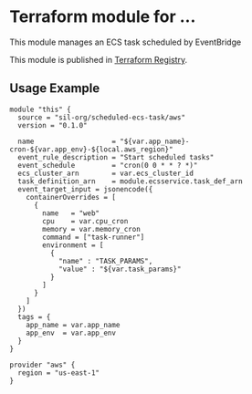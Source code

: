 # Terraform module for ...

This module manages an ECS task scheduled by EventBridge 

This module is published in [Terraform Registry](https://registry.terraform.io/modules/sil-org/scheduled-ecs-task/aws/latest).

## Usage Example

```hcl
module "this" {
  source = "sil-org/scheduled-ecs-task/aws"
  version = "0.1.0"

  name                   = "${var.app_name}-cron-${var.app_env}-${local.aws_region}"
  event_rule_description = "Start scheduled tasks"
  event_schedule         = "cron(0 0 * * ? *)"
  ecs_cluster_arn        = var.ecs_cluster_id
  task_definition_arn    = module.ecsservice.task_def_arn
  event_target_input = jsonencode({
    containerOverrides = [
      {
        name   = "web"
        cpu    = var.cpu_cron
        memory = var.memory_cron
        command = ["task-runner"]
        environment = [
          {
            "name" : "TASK_PARAMS",
            "value" : "${var.task_params}"
          }
        ]
      }
    ]
  })
  tags = {
    app_name = var.app_name
    app_env  = var.app_env
  }
}

provider "aws" {
  region = "us-east-1"
}
```

